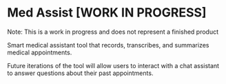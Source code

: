 # Med Assist [WORK IN PROGRESS]
Note: This is a work in progress and does not represent a finished product

Smart medical assistant tool that records, transcribes, and summarizes medical appointments. 

Future iterations of the tool will allow users to interact with a chat assistant to answer
questions about their past appointments.
